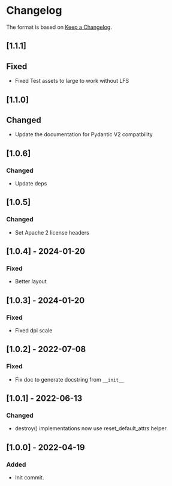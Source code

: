 # Changelog

The format is based on [Keep a Changelog](https://keepachangelog.com/en/1.0.0/).

## [1.1.1]
## Fixed
- Fixed Test assets to large to work without LFS

## [1.1.0]
## Changed
- Update the documentation for Pydantic V2 compatbility

## [1.0.6]
### Changed
- Update deps

## [1.0.5]
### Changed
- Set Apache 2 license headers

## [1.0.4] - 2024-01-20
### Fixed
- Better layout

## [1.0.3] - 2024-01-20
### Fixed
- Fixed dpi scale

## [1.0.2] - 2022-07-08
### Fixed
- Fix doc to generate docstring from `__init__`

## [1.0.1] - 2022-06-13
### Changed
- destroy() implementations now use reset_default_attrs helper

## [1.0.0] - 2022-04-19
### Added
- Init commit.
